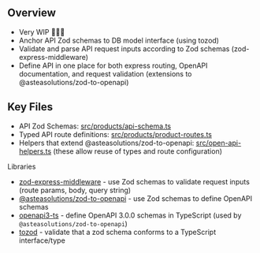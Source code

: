 ## Overview

- Very WIP 🚧👷‍♂️
- Anchor API Zod schemas to DB model interface (using tozod)
- Validate and parse API request inputs according to Zod schemas (zod-express-middleware)
- Define API in one place for both express routing, OpenAPI documentation, and request validation (extensions to @asteasolutions/zod-to-openapi)

## Key Files
- API Zod Schemas: [src/products/api-schema.ts](src/products/api-schema.ts)
- Typed API route definitions: [src/products/product-routes.ts](src/products/product-routes.ts)
- Helpers that extend @asteasolutions/zod-to-openapi: [src/open-api-helpers.ts](src/open-api-helpers.ts) (these allow reuse of types and route configuration)


Libraries

- [zod-express-middleware](https://www.npmjs.com/package/zod-express-middleware) - use Zod schemas to validate request inputs (route params, body, query string)
- [@asteasolutions/zod-to-openapi](https://www.npmjs.com/package/@asteasolutions/zod-to-openapi) - use Zod schemas to define OpenAPI schemas
- [openapi3-ts](https://www.npmjs.com/package/openapi3-ts) - define OpenAPI 3.0.0 schemas in TypeScript (used by `@asteasolutions/zod-to-openapi`)
- [tozod](https://github.com/colinhacks/tozod) - validate that a zod schema conforms to a TypeScript interface/type